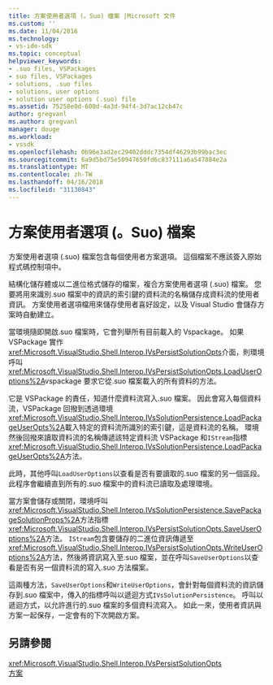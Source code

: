 ```yaml
---
title: 方案使用者選項 (。Suo) 檔案 |Microsoft 文件
ms.custom: ''
ms.date: 11/04/2016
ms.technology:
- vs-ide-sdk
ms.topic: conceptual
helpviewer_keywords:
- .suo files, VSPackages
- suo files, VSPackages
- solutions, .suo files
- solutions, user options
- solution user options (.suo) file
ms.assetid: 75258e0d-600d-4a3d-94f4-3d7ac12cb47c
author: gregvanl
ms.author: gregvanl
manager: douge
ms.workload:
- vssdk
ms.openlocfilehash: 0b96e3ad2ec29402dddc7354df46293b99bac3ec
ms.sourcegitcommit: 6a9d5bd75e50947659fd6c837111a6a547884e2a
ms.translationtype: MT
ms.contentlocale: zh-TW
ms.lasthandoff: 04/16/2018
ms.locfileid: "31130843"
---
```

# <a name="solution-user-options-suo-file"></a>方案使用者選項 (。Suo) 檔案
方案使用者選項 (.suo) 檔案包含每個使用者方案選項。 這個檔案不應該簽入原始程式碼控制項中。  
  
 結構化儲存體或以二進位格式儲存的檔案，複合方案使用者選項 (.suo) 檔案。 您要將用來識別.suo 檔案中的資訊的索引鍵的資料流的名稱儲存成資料流的使用者資訊。 方案使用者選項檔用來儲存使用者喜好設定，以及 Visual Studio 會儲存方案時自動建立。  
  
 當環境隨即開啟.suo 檔案時，它會列舉所有目前載入的 Vspackage。 如果 VSPackage 實作<xref:Microsoft.VisualStudio.Shell.Interop.IVsPersistSolutionOpts>介面，則環境呼叫<xref:Microsoft.VisualStudio.Shell.Interop.IVsPersistSolutionOpts.LoadUserOptions%2A>vspackage 要求它從.suo 檔案載入的所有資料的方法。  
  
 它是 VSPackage 的責任，知道什麼資料流寫入.suo 檔案。 因此會寫入每個資料流，VSPackage 回撥到透過環境<xref:Microsoft.VisualStudio.Shell.Interop.IVsSolutionPersistence.LoadPackageUserOpts%2A>載入特定的資料流所識別的索引鍵，這是資料流的名稱。 環境然後回撥來讀取資料流的名稱傳遞該特定資料流 VSPackage 和`IStream`指標<xref:Microsoft.VisualStudio.Shell.Interop.IVsSolutionPersistence.LoadPackageUserOpts%2A>方法。  
  
 此時，其他呼叫`LoadUserOptions`以查看是否有要讀取的.suo 檔案的另一個區段。 此程序會繼續直到所有的.suo 檔案中的資料流已讀取及處理環境。  
  
 當方案會儲存或關閉，環境呼叫<xref:Microsoft.VisualStudio.Shell.Interop.IVsSolutionPersistence.SavePackageSolutionProps%2A>方法指標<xref:Microsoft.VisualStudio.Shell.Interop.IVsPersistSolutionOpts.SaveUserOptions%2A>方法。 `IStream`包含要儲存的二進位資訊傳遞至<xref:Microsoft.VisualStudio.Shell.Interop.IVsPersistSolutionOpts.WriteUserOptions%2A>方法，然後將資訊寫入至.suo 檔案，並在呼叫`SaveUserOptions`以查看是否有另一個資料流的寫入.suo 方法檔案。  
  
 這兩種方法，`SaveUserOptions`和`WriteUserOptions`，會針對每個資料流的資訊儲存到.suo 檔案中，傳入的指標呼叫以遞迴方式`IVsSolutionPersistence`。 呼叫以遞迴方式，以允許進行的.suo 檔案的多個資料流寫入。 如此一來，使用者資訊與方案一起保存，一定會有的下次開啟方案。  
  
## <a name="see-also"></a>另請參閱  
 <xref:Microsoft.VisualStudio.Shell.Interop.IVsPersistSolutionOpts>   
 [方案](../../extensibility/internals/solutions.md)